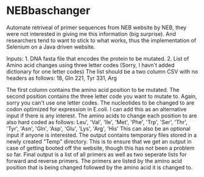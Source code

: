 # NEBbaschanger
Automate retriveal of primer sequences from NEB website
by NEB, they were not interested in giving me this information (big surprise). And researchers tend to want to stick to
what works, thus the implementation of Selenium on a Java driven website.

Inputs: 1. DNA fasta file that encodes the protein to be mutated.
                2. List of Amino acid changes using three letter codes (Sorry, I havn't added dictionary for one letter codes)
                The list should be a two column CSV with no headers as follows:
                18, Gln
                221, Tyr
                331, Arg

The first column contains the amino acid position to be mutated. The second position contains the three letter code you
want to mutate to. Again, sorry you can't use one letter codes.
The nucleotides to be changed to are codon optimized for expression in E.coli. I can add this as an alternative input if
there is any interest. The amino acids to change each position to are also hard coded as follows:
Leu', 'Val', 'Ile', 'Met', 'Phe', 'Trp', 'Ser', 'Thr', 'Tyr', 'Asn', 'Gln', 'Asp', 'Glu', 'Lys', 'Arg', 'His'
This can also be an optional input if anyone is interested.
The output contains temporary files stored in a newly created "Temp" directory. This is to ensure that we get an output in
case of getting booted off the website, though this has not been a problem so far. Final output is a list of all primers as well
as two seperate lists for forward and reverse primers. The primers are listed by the amino acid position that is being changed followed
by the amino acid it is changed to.
